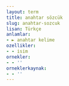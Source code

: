 ```yaml
---
layout: term
title: anahtar sözcük
slug: anahtar-sozcuk
lisan: Türkçe
anlamlar:
- ► anahtar kelime
ozellikler:
- - isim
ornekler:
- - ''
orneklerkaynak:
- - ''
---
```

